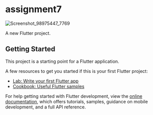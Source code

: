 # assignment7
![Screenshot_98975447_7769](https://github.com/SanjanaIslam1/Assignment7/assets/137094239/8d818030-d9fa-4a7b-9a84-d0abdcdb005c)

A new Flutter project.

## Getting Started

This project is a starting point for a Flutter application.

A few resources to get you started if this is your first Flutter project:

- [Lab: Write your first Flutter app](https://docs.flutter.dev/get-started/codelab)
- [Cookbook: Useful Flutter samples](https://docs.flutter.dev/cookbook)

For help getting started with Flutter development, view the
[online documentation](https://docs.flutter.dev/), which offers tutorials,
samples, guidance on mobile development, and a full API reference.
